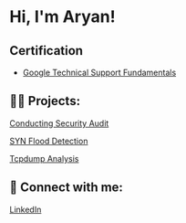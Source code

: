 <h1>Hi, I'm Aryan! </h1>



<h2> Certification </h2>

- [Google Technical Support Fundamentals](https://coursera.org/share/f85fea3638aa67e827081d9a77ad7952)


<h2>👨‍💻 Projects:</h2>

[Conducting Security Audit](https://github.com/Aryan0679/Conducting-Security-Audit)

[SYN Flood Detection](https://github.com/Aryan0679/Network-Attack-Analysis)

[Tcpdump Analysis](https://github.com/Aryan0679/Tcpdump-Analysis)

 

<h2> 🤳 Connect with me:</h2>

[LinkedIn](https://www.linkedin.com/in/aryan-alam-a78232361/)


